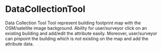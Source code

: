 # DataCollectionTool
Data Collection Tool 
Tool represent building footprint map with the OSM/satellite image background. Ability for user/surveyor click on an existing building and add/edit the attribute easily. Moreover, user/surveyor can pinpoint the building which is not existing on the map and add the attribute data.
